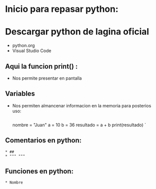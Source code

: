 # Inicio para repasar python:

# Descargar python de lagina oficial
 - python.org
 - Visual Studio Code
  

## Aqui la funcion print() :

 * Nos permite presentar en pantalla
## Variables 
 * Nos permiten almancenar informacion en la memoria para posterios uso:
   ```python
   
   ```
    nombre = "Juan"
    a = 10 
    b = 36
    resultado = a + b
    print(resultado)
    `
## Comentarios en  python:
    * ##
    * """ """
## Funciones en python:     

    * Nombre
